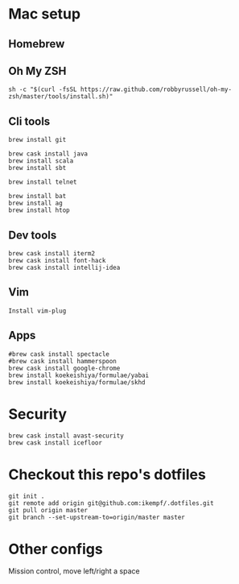 # Mac setup

## Homebrew

## Oh My ZSH
```
sh -c "$(curl -fsSL https://raw.github.com/robbyrussell/oh-my-zsh/master/tools/install.sh)"
```

## Cli tools
```
brew install git

brew cask install java
brew install scala
brew install sbt

brew install telnet

brew install bat
brew install ag
brew install htop
```

## Dev tools
```
brew cask install iterm2
brew cask install font-hack
brew cask install intellij-idea
```

## Vim
```
Install vim-plug
```

## Apps
```
#brew cask install spectacle
#brew cask install hammerspoon
brew cask install google-chrome
brew install koekeishiya/formulae/yabai
brew install koekeishiya/formulae/skhd
```

# Security
```
brew cask install avast-security
brew cask install icefloor
```

# Checkout this repo's dotfiles
```
git init .
git remote add origin git@github.com:ikempf/.dotfiles.git
git pull origin master
git branch --set-upstream-to=origin/master master
```

# Other configs
Mission control, move left/right a space
